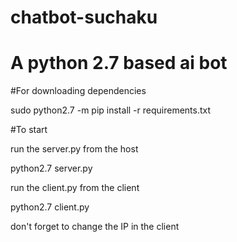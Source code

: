 # chatbot-suchaku

# A python 2.7 based ai bot

#For downloading dependencies

sudo python2.7 -m pip install -r requirements.txt

#To start

run the server.py from the host

python2.7 server.py

run the client.py from the client

python2.7 client.py

don't forget to change the IP in the client
